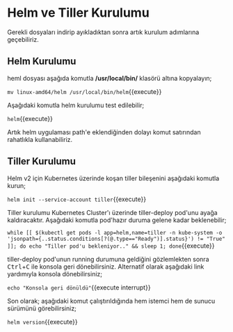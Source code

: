 # Helm ve Tiller Kurulumu

Gerekli dosyaları indirip ayıkladıktan sonra artık kurulum adımlarına geçebiliriz.

## Helm Kurulumu

heml dosyası aşağıda komutla **/usr/local/bin/** klasörü altına kopyalayın;

`mv linux-amd64/helm /usr/local/bin/helm`{{execute}}

Aşağıdaki komutla helm kurulumu test edilebilir;

`helm`{{execute}}

Artık helm uygulaması path'e eklendiğinden dolayı komut satırından rahatlıkla kullanabiliriz.

## Tiller Kurulumu

Helm v2 için Kubernetes üzerinde koşan tiller bileşenini aşağıdaki komutla kurun;

`helm init --service-account tiller`{{execute}}

Tiller kurulumu Kubernetes Cluster'ı üzerinde tiller-deploy pod'unu ayağa kaldıracaktır. Aşağıdaki komutla pod'hazır duruma gelene kadar beklenebilir;

`while [[ $(kubectl get pods -l app=helm,name=tiller -n kube-system -o 'jsonpath={..status.conditions[?(@.type=="Ready")].status}') != "True" ]]; do echo "Tiller pod'u bekleniyor.." && sleep 1; done`{{execute}}

tiller-deploy pod'unun running durumuna geldiğini gözlemlekten sonra <kbd>Ctrl</kbd>+<kbd>C</kbd> ile konsola geri dönebilirsiniz. Alternatif olarak aşağıdaki link yardımıyla konsola dönebilirsiniz;

`echo "Konsola geri dönüldü"`{{execute interrupt}}

Son olarak; aşağıdaki komut çalıştırıldığında hem istemci hem de sunucu sürümünü görebilirsiniz;

`helm version`{{execute}}
